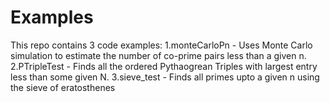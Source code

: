 # Examples

This repo contains 3 code examples:
    1.monteCarloPn - Uses Monte Carlo simulation to estimate the number of co-prime pairs less than a given n. 
    2.PTripleTest - Finds all the ordered Pythaogrean Triples with largest entry less than some given N. 
    3.sieve_test - Finds all primes upto a given n using the sieve of eratosthenes
